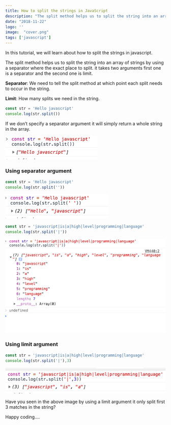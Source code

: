 ```yaml
---
title: How to split the strings in JavaScript
description: "The split method helps us to split the string into an array of strings by using a separator where the exact place to split. it takes two arguments first one is a separator and the second one is limit."
date: "2018-11-22"
logo: ''
image:  "cover.png"
tags: ['javascript']
---
```


In this tutorial, we will learn about how to split the strings in javascript.

The split method helps us to split the string into an array of strings by using a separator where the exact place to split. it takes two arguments first one is a separator and the second one is limit.

**Separator**: We need to tell the split method at which point each split needs to occur in the string.

**Limit**: How many splits we need in the string.

```js
const str = 'Hello javascript'
console.log(str.split())
```
If we don’t specify a separator argument it will simply return a whole string in the array.

![string split method JavaScript](1.png)


### Using separator argument

```js
const str = 'Hello javascript'
console.log(str.split(''))
```
![split method](2.png)


```js
const str = 'javascript|is|a|high|level|programming|language'
console.log(str.split('|'))
```
![split method JavaScript](3.png)

### Using limit argument

```js
const str = 'javascript|is|a|high|level|programming|language'
console.log(str.split('|'),3)
```

![split method limit argument JavaScript](4.png)

Have you seen in the above image by using a limit argument it only split first 3 matches in the string?

Happy coding….